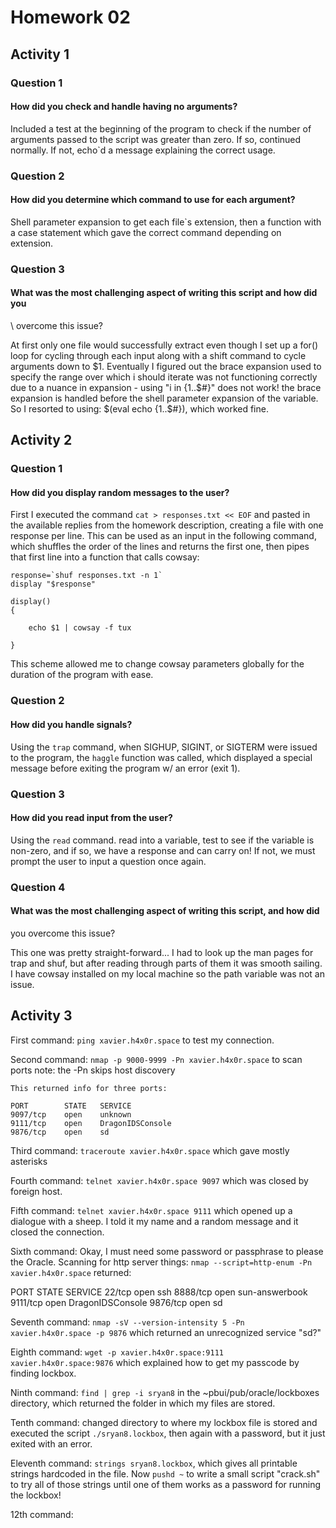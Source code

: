 Homework 02
===========


## Activity 1

### Question 1

#### How did you check and handle having no arguments?

Included a test at the beginning of the program to check if the number of
arguments passed to the script was greater than zero.  If so, continued
normally.  If not, echo`d a message explaining the correct usage.

### Question 2

#### How did you determine which command to use for each argument?

Shell parameter expansion to get each file`s extension, then a function with a
case statement which gave the correct command depending on extension.

### Question 3

#### What was the most challenging aspect of writing this script and how did you
\\ overcome this issue?

At first only one file would successfully extract even though I set up a for()
loop for cycling through each input along with a shift command to cycle
arguments down to $1.  Eventually I figured out the brace expansion used to
specify the range over which i should iterate was not functioning correctly due
to a nuance in expansion - using "i in {1..$#}" does not work!  the brace
expansion is handled before the shell parameter expansion of the variable.  So
I resorted to using: $(eval echo {1..$#}), which worked fine.



## Activity 2

### Question 1

#### How did you display random messages to the user?

First I executed the command `cat > responses.txt << EOF` and pasted in the
available replies from the homework description, creating a file with one
response per line.  This can be used as an input in the following command,
which shuffles the order of the lines and returns the first one, then pipes
that first line into a function that calls cowsay:

```
response=`shuf responses.txt -n 1`
display "$response"

display()
{

    echo $1 | cowsay -f tux

}
```

This scheme allowed me to change cowsay parameters globally for the duration of
the program with ease.


### Question 2

#### How did you handle signals?

Using the `trap` command, when SIGHUP, SIGINT, or SIGTERM were issued to the
program, the `haggle` function was called, which displayed a special message
before exiting the program w/ an error (exit 1).

### Question 3

#### How did you read input from the user?

Using the `read` command.  read into a variable, test to see if the variable is
non-zero, and if so, we have a response and can carry on!  If not, we must
prompt the user to input a question once again.

### Question 4

#### What was the most challenging aspect of writing this script, and how did
you overcome this issue?

This one was pretty straight-forward... I had to look up the man pages for trap
and shuf, but after reading through parts of them it was smooth sailing.  I
have cowsay installed on my local machine so the path variable was not an
issue.



## Activity 3

First command: `ping xavier.h4x0r.space` to test my connection.

Second command: `nmap -p 9000-9999 -Pn xavier.h4x0r.space` to scan ports
    note: the -Pn skips host discovery

    This returned info for three ports:

    PORT        STATE   SERVICE
    9097/tcp    open    unknown
    9111/tcp    open    DragonIDSConsole
    9876/tcp    open    sd

Third command: `traceroute xavier.h4x0r.space` which gave mostly asterisks

Fourth command: `telnet xavier.h4x0r.space 9097` which was closed by foreign
host.

Fifth command: `telnet xavier.h4x0r.space 9111` which opened up a dialogue with
a sheep.  I told it my name and a random message and it closed the connection.

Sixth command: Okay, I must need some password or passphrase to please the
Oracle.  Scanning for http server things: `nmap --script=http-enum -Pn
xavier.h4x0r.space` returned:

PORT     STATE SERVICE
22/tcp   open  ssh
8888/tcp open  sun-answerbook
9111/tcp open  DragonIDSConsole
9876/tcp open  sd


Seventh command: `nmap -sV --version-intensity 5 -Pn xavier.h4x0r.space -p
9876` which returned an unrecognized service "sd?"

Eighth command: `wget -p xavier.h4x0r.space:9111 xavier.h4x0r.space:9876`
which explained how to get my passcode by finding lockbox.

Ninth command: `find | grep -i sryan8` in the ~pbui/pub/oracle/lockboxes
directory, which returned the folder in which my files are stored.

Tenth command: changed directory to where my lockbox file is stored and
executed the script `./sryan8.lockbox`, then again with a password, but it just
exited with an error.

Eleventh command: `strings sryan8.lockbox`, which gives all printable strings
hardcoded in the file.  Now `pushd ~` to write a small script "crack.sh" to try all of
those strings until one of them works as a password for running the lockbox!

12th command:























